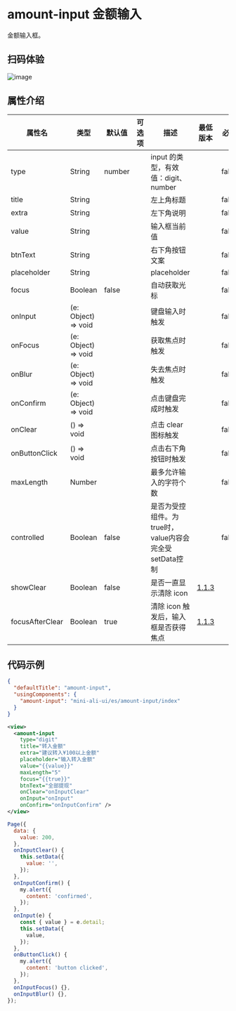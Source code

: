 # amount-input 金额输入

金额输入框。

## 扫码体验 

![image](http://mdn.alipayobjects.com/afts/img/A*9104QYYFeUcAAAAAAAAAAABkAa8wAA/original?bz=openpt_doc&t=KykAPsGBc8V1cSdvjWnEAgAAAABkMK8AAAAA)

## 属性介绍


| 属性名 | 类型 | 默认值 | 可选项 | 描述 | 最低版本 | 必填 |
| --- | --- | --- | --- | --- | --- | --- |
| type | String | number |  | input 的类型，有效值：digit、number |  | false |
| title | String |  |  | 左上角标题 |  | false |
| extra | String |  |  | 左下角说明 |  | false |
| value | String |  |  | 输入框当前值 |  | false |
| btnText | String |  |  | 右下角按钮文案 |  | false |
| placeholder | String |  |  | placeholder |  | false |
| focus | Boolean | false |  | 自动获取光标 |  | false |
| onInput | (e: Object) => void |  |  | 键盘输入时触发 |  | false |
| onFocus | (e: Object) => void |  |  | 获取焦点时触发 |  | false |
| onBlur | (e: Object) => void |  |  | 失去焦点时触发 |  | false |
| onConfirm | (e: Object) => void |  |  | 点击键盘完成时触发 |  | false |
| onClear | () => void |  |  | 点击 clear 图标触发 |  | false |
| onButtonClick | () => void |  |  | 点击右下角按钮时触发 |  | false |
| maxLength | Number |  |  | 最多允许输入的字符个数 |  | false |
| controlled | Boolean | false |  | 是否为受控组件。为 true时，value内容会完全受setData控制 |  | false |
| showClear | Boolean | false |  | 是否一直显示清除 icon | [1.1.3](https://www.npmjs.com/package/mini-ali-ui?activeTab=versions) |  |
| focusAfterClear | Boolean | true |  | 清除 icon 触发后，输入框是否获得焦点 | [1.1.3](https://www.npmjs.com/package/mini-ali-ui?activeTab=versions) |  |


## 代码示例

```json
{
  "defaultTitle": "amount-input",
  "usingComponents": {
    "amount-input": "mini-ali-ui/es/amount-input/index"
  }
}
```

```xml
<view>
  <amount-input
    type="digit"
    title="转入金额"
    extra="建议转入¥100以上金额"
    placeholder="输入转入金额"
    value="{{value}}"
    maxLength="5"
    focus="{{true}}"
    btnText="全部提现"
    onClear="onInputClear"
    onInput="onInput"
    onConfirm="onInputConfirm" />
</view>
```

```javascript
Page({
  data: {
    value: 200,
  },
  onInputClear() {
    this.setData({
      value: '',
    });
  },
  onInputConfirm() {
    my.alert({
      content: 'confirmed',
    });
  },
  onInput(e) {
    const { value } = e.detail;
    this.setData({
      value,
    });
  },
  onButtonClick() {
    my.alert({
      content: 'button clicked',
    });
  },
  onInputFocus() {},
  onInputBlur() {},
});
```
